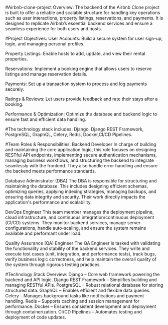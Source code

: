 #Airbnb-clone-project
Overview:
The backend of the Airbnb Clone project is built to offer a reliable and scalable structure for handling key operations such as user interactions, property listings, reservations, and payments. It is designed to replicate Airbnb’s essential backend services and ensure a seamless experience for both users and hosts.

#Project Objectives:
User Accounts: Build a secure system for user sign-up, login, and managing personal profiles.

Property Listings: Enable hosts to add, update, and view their rental properties.

Reservations: Implement a booking engine that allows users to reserve listings and manage reservation details.

Payments: Set up a transaction system to process and log payments securely.

Ratings & Reviews: Let users provide feedback and rate their stays after a booking.

Performance & Optimization: Optimize the database and backend logic to ensure fast and efficient data handling.

#The technology stack includes: 
Django, Django REST Framework, PostgreSQL, GraphQL, Celery, Redis, Docker,CI/CD Pipelines.

#Team Roles & Responsibilities:
Backend Developer
In charge of building and maintaining the core application logic, this role focuses on designing RESTful API endpoints, implementing secure authentication mechanisms, managing business workflows, and structuring the backend to integrate seamlessly with the frontend. They also handle error handling and ensure the backend meets performance standards.

Database Administrator (DBA)
The DBA is responsible for structuring and maintaining the database. This includes designing efficient schemas, optimizing queries, applying indexing strategies, managing backups, and ensuring data integrity and security. Their work directly impacts the application's performance and scalability.

DevOps Engineer
This team member manages the deployment pipeline, cloud infrastructure, and continuous integration/continuous deployment (CI/CD) systems. They monitor backend services, manage server configurations, handle auto-scaling, and ensure the system remains available and performant under load.

Quality Assurance (QA) Engineer
The QA Engineer is tasked with validating the functionality and stability of the backend services. They write and execute test cases (unit, integration, and performance tests), track bugs, verify business logic correctness, and help maintain the overall quality of the system through rigorous testing practices.

#Technology Stack Overview:
Django – Core web framework powering the backend and API logic.
Django REST Framework – Simplifies building and managing RESTful APIs.
PostgreSQL – Robust relational database for storing structured data.
GraphQL – Enables efficient and flexible data queries.
Celery – Manages background tasks like notifications and payment handling.
Redis – Supports caching and session management for performance.
Docker – Ensures consistent development and deployment through containerization.
CI/CD Pipelines – Automates testing and deployment of code updates.


